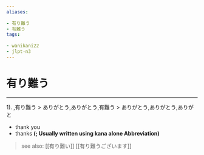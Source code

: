 ```yaml
---
aliases:
    
- 有り難う
- 有難う
tags:
    
- wanikani22
- jlpt-n3
---
```


# 有り難う
---
1).
,有り難う > ありがとう,ありがとう,有難う > ありがとう,ありがとう,ありがと

- thank you
- thanks
**(; Usually written using kana alone Abbreviation)**
> see also:  [[有り難い]] [[有り難うございます]]
            